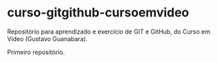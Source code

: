 # curso-gitgithub-cursoemvideo
 Repositório para aprendizado e exercício de GIT e GitHub, do Curso em Vídeo (Gustavo Guanabara).

 Primeiro repositório.
